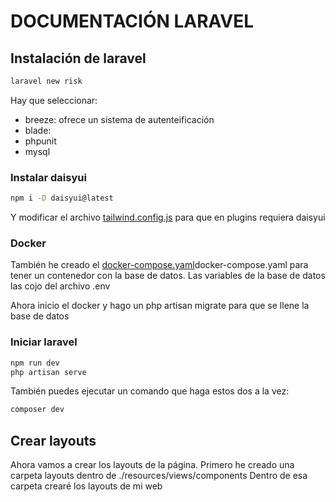 # DOCUMENTACIÓN LARAVEL
## Instalación de laravel
```bash
laravel new risk
```
Hay que seleccionar:
- breeze: ofrece un sistema de autenteificación
- blade:
- phpunit
- mysql

### Instalar daisyui
```bash
npm i -D daisyui@latest
```
Y modificar el archivo [tailwind.config.js](./tailwind.config.js) para que en plugins requiera daisyui


### Docker
También he creado el [docker-compose.yaml](./docker-compose.yaml)docker-compose.yaml para tener un contenedor con la base de datos.
Las variables de la base de datos las cojo del archivo .env

Ahora inicio el docker y hago un php artisan migrate para que se llene la base de datos

### Iniciar laravel
 ```bash
npm run dev
php artisan serve
```
También puedes ejecutar un comando que haga estos dos a la vez:
```bash
composer dev
```

## Crear layouts
Ahora vamos a crear los layouts de la página.
Primero he creado una carpeta layouts dentro de ./resources/views/components
Dentro de esa carpeta crearé los layouts de mi web



